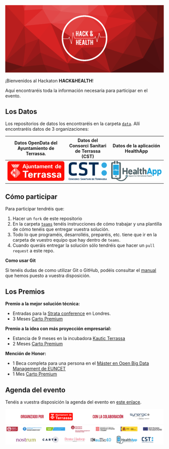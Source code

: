 <img src="images/hachandhealth_banner.png" alt="" style="width:;"/>

¡Bienvenidos al Hackaton **HACK&HEALTH**!

Aquí encontraréis toda la información necesaria para participar en el evento.

## Los Datos

Los repositorios de datos los encontraréis en la carpeta [`data`](data). Allí encontraréis datos de 3 organizaciones:

| Datos OpenData del Ayuntamiento de Terrassa.  | Datos del Consorci Sanitari de Terrassa (CST)  | Datos de la aplicación HealthApp |
|:------------:|:--------------:|:-----------:|
| [![](images/logo_AT.jpg)](data/OpenDataTerrassa) | [![](images/logo_CST.png)](data/CST) | [![](images/logo_HealthApp.png)](data/HealthApp) |

## Cómo participar

Para participar tendréis que:

1. Hacer un `fork` de este repositorio 
2. En la carpeta [`teams`](teams) tenéis instrucciones de cómo trabajar y una plantilla de cómo tenéis que entregar vuestra solución.
3. Todo lo que programéis, desarrolléis, preparéis, etc. tiene que ir en la carpeta de vuestro equipo que hay dentro de `teams`.
4. Cuando queráis entregar la solución sólo tendréis que hacer un `pull request` a este repo.

**Como usar Git**

Si tenéis dudas de como utilizar Git o GitHub, podéis consultar el [manual](usando_git.md) que hemos puesto a vuestra disposición.


## Los Premios

**Premio a la mejor solución técnica:**
- Entradas para la [Strata conference](http://conferences.oreilly.com/strata/strata-eu) en Londres.
- 3 Meses [Carto Premium](https://carto.com/)

**Premio a la idea con más proyección empresarial:**
- Estancia de 9 meses en la incubadora [Kautic Terrassa](http://kautic40.com/)
- 2 Meses [Carto Premium](https://carto.com/)

**Mención de Honor:**
- 1 Beca completa para una persona en el [Máster en Open Big Data Management de EUNCET](http://www.euncet.es/master-en-open-big-data-management/)
- 1 Mes [Carto Premium](https://carto.com/)

## Agenda del evento

Tenéis a vuestra disposición la agenda del evento en [este enlace](Agenda_ES.pdf).



![](images/banner_es.png) 
![](images/colaboradores_hack-health.png) 
